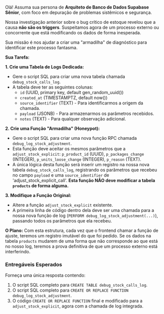 Olá! Assuma sua persona de **Arquiteto de Banco de Dados Supabase Sênior**, com foco em depuração de problemas sistêmicos e segurança.

Nossa investigação anterior sobre o bug crítico de estoque revelou que a causa **não são os triggers**. Suspeitamos agora de um processo externo ou concorrente que está modificando os dados de forma inesperada.

Sua missão é nos ajudar a criar uma "armadilha" de diagnóstico para identificar este processo fantasma.

**Sua Tarefa:**

**1. Crie uma Tabela de Logs Dedicada:**
   * Gere o script SQL para criar uma nova tabela chamada `debug_stock_calls_log`.
   * A tabela deve ter as seguintes colunas:
     * `id` (UUID, primary key, default gen_random_uuid())
     * `created_at` (TIMESTAMPTZ, default now())
     * `source_identifier` (TEXT) - Para identificarmos a origem da chamada.
     * `payload` (JSONB) - Para armazenarmos os parâmetros recebidos.
     * `notes` (TEXT) - Para qualquer observação adicional.

**2. Crie uma Função "Armadilha" (Honeypot):**
   * Gere o script SQL para criar uma nova função RPC chamada `debug_log_stock_adjustment`.
   * Esta função deve aceitar os mesmos parâmetros que a `adjust_stock_explicit`: `p_product_id` (UUID), `p_packages_change` (INTEGER), `p_units_loose_change` (INTEGER), `p_reason` (TEXT).
   * A única lógica desta função será inserir um registro na nossa nova tabela `debug_stock_calls_log`, registrando os parâmetros que recebeu no campo `payload` e uma `source_identifier` de 'adjust_stock_explicit_call'. **Esta função NÃO deve modificar a tabela `products` de forma alguma.**

**3. Modifique a Função Original:**
   * Altere a função `adjust_stock_explicit` existente.
   * A primeira linha de código dentro dela deve ser uma chamada para a nossa nova função de log (`PERFORM debug_log_stock_adjustment(...)`), passando todos os parâmetros que ela recebeu.

**O Plano:**
Com esta estrutura, cada vez que o frontend chamar a função de ajuste, teremos um registro imutável do que foi pedido. Se os dados na tabela `products` mudarem de uma forma que não corresponde ao que está no nosso log, teremos a prova definitiva de que um processo externo está interferindo.

### Entregáveis Esperados

Forneça uma única resposta contendo:

1.  O script SQL completo para `CREATE TABLE debug_stock_calls_log`.
2.  O script SQL completo para `CREATE OR REPLACE FUNCTION debug_log_stock_adjustment`.
3.  O código `CREATE OR REPLACE FUNCTION` final e modificado para a `adjust_stock_explicit`, agora com a chamada de log integrada.